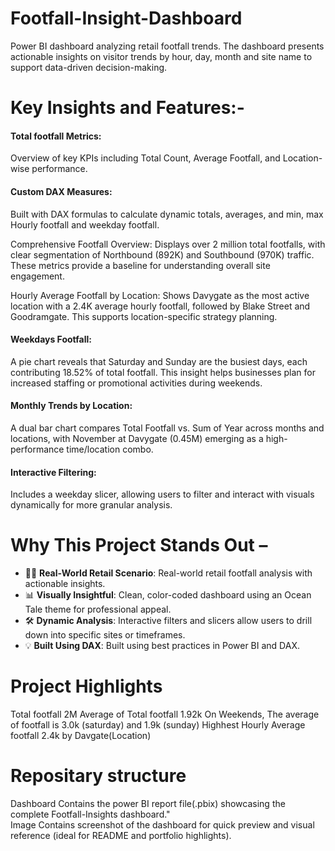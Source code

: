 # Footfall-Insight-Dashboard
Power BI dashboard analyzing retail footfall trends. The dashboard presents actionable insights on visitor trends by hour, day, month and site name to support data-driven decision-making. 
# Key Insights and Features:-
#### Total footfall Metrics:  
Overview of key KPIs including Total Count, Average Footfall, and Location-wise performance. 

#### Custom DAX Measures:  
Built with DAX formulas to calculate dynamic totals, averages, and min, max Hourly footfall and weekday footfall. 

Comprehensive Footfall Overview: Displays over 2 million total footfalls, with clear segmentation of Northbound (892K) and Southbound (970K) traffic. These metrics provide a baseline for understanding overall site engagement. 

Hourly Average Footfall by Location: Shows Davygate as the most active location with a 2.4K average hourly footfall, followed by Blake Street and Goodramgate. This supports location-specific strategy planning. 

#### Weekdays Footfall:
A pie chart reveals that Saturday and Sunday are the busiest days, each contributing 18.52% of total footfall. This insight helps businesses plan for increased staffing or promotional activities during weekends. 

#### Monthly Trends by Location: 
A dual bar chart compares Total Footfall vs. Sum of Year across months and locations, with November at Davygate (0.45M) emerging as a high-performance time/location combo. 

#### Interactive Filtering: 
Includes a weekday slicer, allowing users to filter and interact with visuals dynamically for more granular analysis. 

# Why This Project Stands Out – 

- 🧍‍♂️ **Real-World Retail Scenario**: Real-world retail footfall analysis with actionable insights.  
- 📊 **Visually Insightful**: Clean, color-coded dashboard using an Ocean Tale theme for professional appeal.  
- 🛠️ **Dynamic Analysis**: Interactive filters and slicers allow users to drill down into specific sites or timeframes.  
- 💡 **Built Using DAX**: Built using best practices in Power BI and DAX.

# Project Highlights
Total footfall 2M
Average of Total footfall 1.92k
On Weekends, The average of footfall is 3.0k (saturday) and 1.9k (sunday) 
Highhest Hourly Average footfall 2.4k by Davgate(Location)

 # Repositary structure 
 Dashboard Contains the power BI report file(.pbix) showcasing the complete Footfall-Insights dashboard." <br>
 Image Contains screenshot of the dashboard for quick preview and visual reference (ideal for README and portfolio highlights).
 

 
